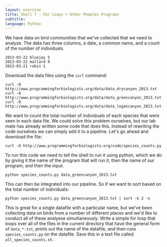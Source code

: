 ```yaml
---
layout: exercise
title: Shell 7 - For Loops + Other Peoples Programs
subtitle:
language: Python
---
```


We have data on bird communities that we've collected that we need to
analyze. The data has three columns, a date, a common name, and a count of the
number of individuals.

```
2013-03-22 bluejay 5
2013-03-22 mallard 9
2013-03-21 robin 1
```

Download the data files using the `curl` command:

```
curl -O http://www.programmingforbiologists.org/data/data_drycanyon_2013.txt
curl -O http://www.programmingforbiologists.org/data/data_greencanyon_2013.txt
curl -O http://www.programmingforbiologists.org/data/data_logancanyon_2013.txt
```

We want to count the total number of individuals of each species that were seen
in each data file. We could solve this problem ourselves, but our lab mate has
already written some code that does this.  Instead of rewriting the code
ourselves we can simply add it to a pipeline. Let's go ahead and download the
file:

`curl -O http://www.programmingforbiologists.org/code/species_counts.py`

To run this code we need to tell the shell to run it using python, which we do
by giving it the name of the program that will run it, then the name of our
program, and then the input.

`python species_counts.py data_greencanyon_2013.txt`

This can then be integrated into our pipeline. So if we want to sort based
on the total number of individuals:

`python species_counts.py data_greencanyon_2013.txt | sort -k 2 -n`

This is great for a single datafile with a particular name, but we've been
collecting data on birds from a number of different places and we'd like to
conduct all of these analyese simultaneously. Write a simple for loop that loops
over all of the files in the current directory that have the general form of
`data_*.txt`, prints out the name of the datafile, and then runs
`species_counts.py` on the datafile. Save this in a text file called `all_species_counts.sh`.
